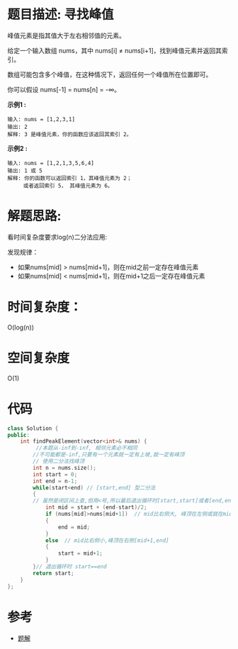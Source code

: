 # 题目描述:  寻找峰值

峰值元素是指其值大于左右相邻值的元素。

给定一个输入数组 nums，其中 nums[i] ≠ nums[i+1]，找到峰值元素并返回其索引。

数组可能包含多个峰值，在这种情况下，返回任何一个峰值所在位置即可。

你可以假设 nums[-1] = nums[n] = -∞。

**示例1 :**
```
输入: nums = [1,2,3,1]
输出: 2
解释: 3 是峰值元素，你的函数应该返回其索引 2。
```

**示例2 :**
```
输入: nums = [1,2,1,3,5,6,4]
输出: 1 或 5 
解释: 你的函数可以返回索引 1，其峰值元素为 2；
     或者返回索引 5， 其峰值元素为 6。
```
  
# 解题思路:
看时间复杂度要求log(n)二分法应用:

发现规律：
- 如果nums[mid] > nums[mid+1]，则在mid之前一定存在峰值元素
- 如果nums[mid] < nums[mid+1]，则在mid+1之后一定存在峰值元素
 
# 时间复杂度：
  O(log(n))
# 空间复杂度
  O(1)
  
# 代码
```c++
class Solution {
public:
    int findPeakElement(vector<int>& nums) {
         //本题从-inf到-inf, 相邻元素必不相同
        //不可能都是-inf,只要有一个元素就一定有上坡,就一定有峰顶
        // 使用二分法找峰顶
        int n = nums.size();
        int start = 0;
        int end = n-1;
        while(start<end) // [start,end] 型二分法
        {
        // 虽然是闭区间上查,但用<号,所以最后退出循环时[start,start]或者[end,end]是不会查的
            int mid = start + (end-start)/2;
            if (nums[mid]>nums[mid+1])  // mid比右侧大, 峰顶在左侧或就在mid处
            {
                end = mid;
            }
            else  // mid比右侧小,峰顶在右侧[mid+1,end]
            {
                start = mid+1;
            }
        }// 退出循环时 start==end
        return start;
    }
};
```
# 参考

  -  [题解](https://leetcode-cn.com/problems/find-peak-element/solution/xun-zhao-feng-zhi-by-leetcode/)
